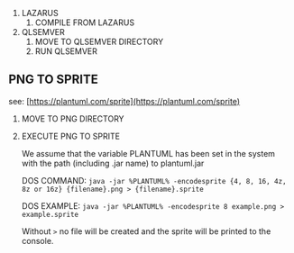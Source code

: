 
1. LAZARUS
    1. COMPILE FROM LAZARUS
2.  QLSEMVER
    1. MOVE TO QLSEMVER DIRECTORY
    2. RUN QLSEMVER


## PNG TO SPRITE

see: [https://plantuml.com/sprite](https://plantuml.com/sprite)

1. MOVE TO PNG DIRECTORY
2. EXECUTE PNG TO SPRITE

    We assume that the variable PLANTUML has been set in the system with the path (including .jar name) to plantuml.jar
    
    DOS COMMAND: `java -jar %PLANTUML% -encodesprite {4, 8, 16, 4z, 8z or 16z} {filename}.png > {filename}.sprite`

    DOS EXAMPLE: `java -jar %PLANTUML% -encodesprite 8 example.png > example.sprite`

    Without `>` no file will be created and the sprite will be printed to the console.